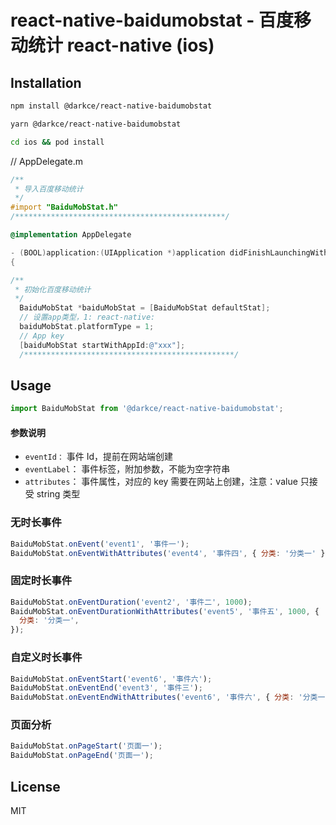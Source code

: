 # react-native-baidumobstat - 百度移动统计 react-native (ios)

## Installation

```sh
npm install @darkce/react-native-baidumobstat

yarn @darkce/react-native-baidumobstat
```

```sh
cd ios && pod install
```

// AppDelegate.m
````objective-c
/**
 * 导入百度移动统计
 */
#import "BaiduMobStat.h"
/***********************************************/

@implementation AppDelegate

- (BOOL)application:(UIApplication *)application didFinishLaunchingWithOptions:(NSDictionary *)launchOptions
{

/**
 * 初始化百度移动统计
 */
  BaiduMobStat *baiduMobStat = [BaiduMobStat defaultStat];
  // 设置app类型，1: react-native:
  baiduMobStat.platformType = 1;
  // App key
  [baiduMobStat startWithAppId:@"xxx"];
  /***********************************************/
````

## Usage

```js
import BaiduMobStat from '@darkce/react-native-baidumobstat';
````

#### 参数说明

- `eventId：` 事件 Id，提前在网站端创建
- `eventLabel`： 事件标签，附加参数，不能为空字符串
- `attributes`： 事件属性，对应的 key 需要在网站上创建，注意：value 只接受 string 类型

### 无时长事件

```js
BaiduMobStat.onEvent('event1', '事件一');
BaiduMobStat.onEventWithAttributes('event4', '事件四', { 分类: '分类一' });
```

### 固定时长事件

```js
BaiduMobStat.onEventDuration('event2', '事件二', 1000);
BaiduMobStat.onEventDurationWithAttributes('event5', '事件五', 1000, {
  分类: '分类一',
});
```

### 自定义时长事件

```js
BaiduMobStat.onEventStart('event6', '事件六');
BaiduMobStat.onEventEnd('event3', '事件三');
BaiduMobStat.onEventEndWithAttributes('event6', '事件六', { 分类: '分类一' });
```

### 页面分析

```js
BaiduMobStat.onPageStart('页面一');
BaiduMobStat.onPageEnd('页面一');
```

## License

MIT
